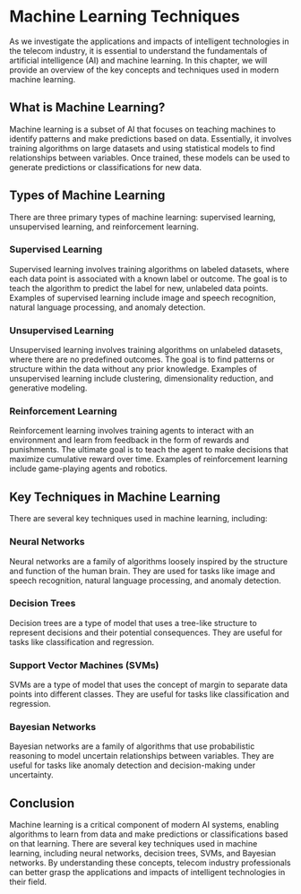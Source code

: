 Machine Learning Techniques
==============================================================================================

As we investigate the applications and impacts of intelligent technologies in the telecom industry, it is essential to understand the fundamentals of artificial intelligence (AI) and machine learning. In this chapter, we will provide an overview of the key concepts and techniques used in modern machine learning.

What is Machine Learning?
-------------------------

Machine learning is a subset of AI that focuses on teaching machines to identify patterns and make predictions based on data. Essentially, it involves training algorithms on large datasets and using statistical models to find relationships between variables. Once trained, these models can be used to generate predictions or classifications for new data.

Types of Machine Learning
-------------------------

There are three primary types of machine learning: supervised learning, unsupervised learning, and reinforcement learning.

### Supervised Learning

Supervised learning involves training algorithms on labeled datasets, where each data point is associated with a known label or outcome. The goal is to teach the algorithm to predict the label for new, unlabeled data points. Examples of supervised learning include image and speech recognition, natural language processing, and anomaly detection.

### Unsupervised Learning

Unsupervised learning involves training algorithms on unlabeled datasets, where there are no predefined outcomes. The goal is to find patterns or structure within the data without any prior knowledge. Examples of unsupervised learning include clustering, dimensionality reduction, and generative modeling.

### Reinforcement Learning

Reinforcement learning involves training agents to interact with an environment and learn from feedback in the form of rewards and punishments. The ultimate goal is to teach the agent to make decisions that maximize cumulative reward over time. Examples of reinforcement learning include game-playing agents and robotics.

Key Techniques in Machine Learning
----------------------------------

There are several key techniques used in machine learning, including:

### Neural Networks

Neural networks are a family of algorithms loosely inspired by the structure and function of the human brain. They are used for tasks like image and speech recognition, natural language processing, and anomaly detection.

### Decision Trees

Decision trees are a type of model that uses a tree-like structure to represent decisions and their potential consequences. They are useful for tasks like classification and regression.

### Support Vector Machines (SVMs)
SVMs are a type of model that uses the concept of margin to separate data points into different classes. They are useful for tasks like classification and regression.

### Bayesian Networks

Bayesian networks are a family of algorithms that use probabilistic reasoning to model uncertain relationships between variables. They are useful for tasks like anomaly detection and decision-making under uncertainty.

Conclusion
----------

Machine learning is a critical component of modern AI systems, enabling algorithms to learn from data and make predictions or classifications based on that learning. There are several key techniques used in machine learning, including neural networks, decision trees, SVMs, and Bayesian networks. By understanding these concepts, telecom industry professionals can better grasp the applications and impacts of intelligent technologies in their field.
